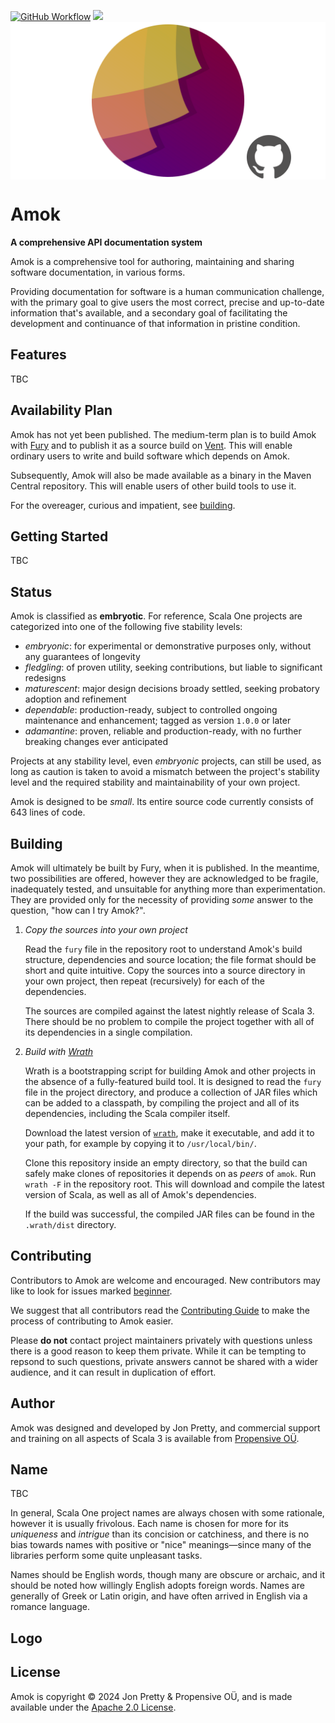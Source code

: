 [<img alt="GitHub Workflow" src="https://img.shields.io/github/actions/workflow/status/propensive/amok/main.yml?style=for-the-badge" height="24">](https://github.com/propensive/amok/actions)
[<img src="https://img.shields.io/discord/633198088311537684?color=8899f7&label=DISCORD&style=for-the-badge" height="24">](https://discord.gg/7b6mpF6Qcf)
<img src="/doc/images/github.png" valign="middle">

# Amok

__A comprehensive API documentation system__

Amok is a comprehensive tool for authoring, maintaining and sharing software documentation, in various forms.

Providing documentation for software is a human communication challenge, with the primary goal to give users the
most correct, precise and up-to-date information that's available, and a secondary goal of facilitating the
development and continuance of that information in pristine condition.

## Features

TBC


## Availability Plan

Amok has not yet been published. The medium-term plan is to build Amok
with [Fury](https://github.com/propensive/fury) and to publish it as a source build on
[Vent](https://github.com/propensive/vent). This will enable ordinary users to write and build
software which depends on Amok.

Subsequently, Amok will also be made available as a binary in the Maven
Central repository. This will enable users of other build tools to use it.

For the overeager, curious and impatient, see [building](#building).

## Getting Started

TBC




## Status

Amok is classified as __embryotic__. For reference, Scala One projects are
categorized into one of the following five stability levels:

- _embryonic_: for experimental or demonstrative purposes only, without any guarantees of longevity
- _fledgling_: of proven utility, seeking contributions, but liable to significant redesigns
- _maturescent_: major design decisions broady settled, seeking probatory adoption and refinement
- _dependable_: production-ready, subject to controlled ongoing maintenance and enhancement; tagged as version `1.0.0` or later
- _adamantine_: proven, reliable and production-ready, with no further breaking changes ever anticipated

Projects at any stability level, even _embryonic_ projects, can still be used,
as long as caution is taken to avoid a mismatch between the project's stability
level and the required stability and maintainability of your own project.

Amok is designed to be _small_. Its entire source code currently consists
of 643 lines of code.

## Building

Amok will ultimately be built by Fury, when it is published. In the
meantime, two possibilities are offered, however they are acknowledged to be
fragile, inadequately tested, and unsuitable for anything more than
experimentation. They are provided only for the necessity of providing _some_
answer to the question, "how can I try Amok?".

1. *Copy the sources into your own project*
   
   Read the `fury` file in the repository root to understand Amok's build
   structure, dependencies and source location; the file format should be short
   and quite intuitive. Copy the sources into a source directory in your own
   project, then repeat (recursively) for each of the dependencies.

   The sources are compiled against the latest nightly release of Scala 3.
   There should be no problem to compile the project together with all of its
   dependencies in a single compilation.

2. *Build with [Wrath](https://github.com/propensive/wrath/)*

   Wrath is a bootstrapping script for building Amok and other projects in
   the absence of a fully-featured build tool. It is designed to read the `fury`
   file in the project directory, and produce a collection of JAR files which can
   be added to a classpath, by compiling the project and all of its dependencies,
   including the Scala compiler itself.
   
   Download the latest version of
   [`wrath`](https://github.com/propensive/wrath/releases/latest), make it
   executable, and add it to your path, for example by copying it to
   `/usr/local/bin/`.

   Clone this repository inside an empty directory, so that the build can
   safely make clones of repositories it depends on as _peers_ of `amok`.
   Run `wrath -F` in the repository root. This will download and compile the
   latest version of Scala, as well as all of Amok's dependencies.

   If the build was successful, the compiled JAR files can be found in the
   `.wrath/dist` directory.

## Contributing

Contributors to Amok are welcome and encouraged. New contributors may like
to look for issues marked
[beginner](https://github.com/propensive/amok/labels/beginner).

We suggest that all contributors read the [Contributing
Guide](/contributing.md) to make the process of contributing to Amok
easier.

Please __do not__ contact project maintainers privately with questions unless
there is a good reason to keep them private. While it can be tempting to
repsond to such questions, private answers cannot be shared with a wider
audience, and it can result in duplication of effort.

## Author

Amok was designed and developed by Jon Pretty, and commercial support and
training on all aspects of Scala 3 is available from [Propensive
O&Uuml;](https://propensive.com/).



## Name

TBC

In general, Scala One project names are always chosen with some rationale,
however it is usually frivolous. Each name is chosen for more for its
_uniqueness_ and _intrigue_ than its concision or catchiness, and there is no
bias towards names with positive or "nice" meanings—since many of the libraries
perform some quite unpleasant tasks.

Names should be English words, though many are obscure or archaic, and it
should be noted how willingly English adopts foreign words. Names are generally
of Greek or Latin origin, and have often arrived in English via a romance
language.

## Logo



## License

Amok is copyright &copy; 2024 Jon Pretty & Propensive O&Uuml;, and
is made available under the [Apache 2.0 License](/license.md).

